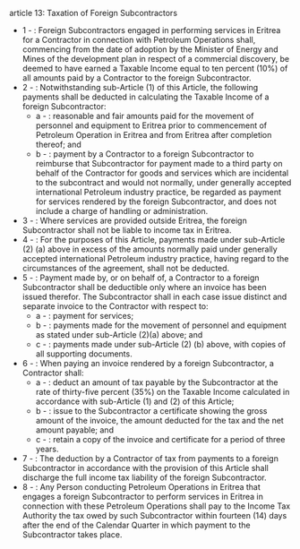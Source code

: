 article 13: Taxation of Foreign Subcontractors

<ul>
			<li>1 - : Foreign Subcontractors engaged in performing services in Eritrea for a Contractor in connection with Petroleum Operations shall, commencing from the date of adoption by the Minister of Energy and Mines of the development plan in respect of a commercial discovery, be deemed to have earned a Taxable Income equal to ten percent (10%) of all amounts paid by a Contractor to the foreign Subcontractor.<ul>
			</ul></li>			<li>2 - : Notwithstanding sub-Article (1) of this Article, the following payments shall be deducted in calculating the Taxable Income of a foreign Subcontractor:<ul>
						<li>a - : reasonable and fair amounts paid for the movement of personnel and equipment to Eritrea prior to commencement of Petroleum Operation in Eritrea and from Eritrea after completion thereof; and<ul>
						</ul></li>						<li>b - : payment by a Contractor to a foreign Subcontractor to reimburse that Subcontractor for payment made to a third party on behalf of the Contractor for goods and services which are incidental to the subcontract and would not normally, under generally accepted international Petroleum industry practice, be regarded as payment for services rendered by the foreign Subcontractor, and does not include a charge of handling or administration.<ul>
						</ul></li>			</ul></li>			<li>3 - : Where services are provided outside Eritrea, the foreign Subcontractor shall not be liable to income tax in Eritrea.<ul>
			</ul></li>			<li>4 - : For the purposes of this Article, payments made under sub-Article (2) (a) above in excess of the amounts normally paid under generally accepted international Petroleum industry practice, having regard to the circumstances of the agreement, shall not be deducted.<ul>
			</ul></li>			<li>5 - : Payment made by, or on behalf of, a Contractor to a foreign Subcontractor shall be deductible only where an invoice has been issued therefor. The Subcontractor shall in each case issue distinct and separate invoice to the Contractor with respect to:<ul>
						<li>a - : payment for services;<ul>
						</ul></li>						<li>b - : payments made for the movement of personnel and equipment as stated under sub-Article (2)(a) above; and<ul>
						</ul></li>						<li>c - : payments made under sub-Article (2) (b) above, with copies of all supporting documents.<ul>
						</ul></li>			</ul></li>			<li>6 - : When paying an invoice rendered by a foreign Subcontractor, a Contractor shall:<ul>
						<li>a - : deduct an amount of tax payable by the Subcontractor at the rate of thirty-five percent (35%) on the Taxable Income calculated in accordance with sub-Article (1) and (2) of this Article;<ul>
						</ul></li>						<li>b - : issue to the Subcontractor a certificate showing the gross amount of the invoice, the amount deducted for the tax and the net amount payable; and<ul>
						</ul></li>						<li>c - : retain a copy of the invoice and certificate for a period of three years.<ul>
						</ul></li>			</ul></li>			<li>7 - : The deduction by a Contractor of tax from payments to a foreign Subcontractor in accordance with the provision of this Article shall discharge the full income tax liability of the foreign Subcontractor.<ul>
			</ul></li>			<li>8 - : Any Person conducting Petroleum Operations in Eritrea that engages a foreign Subcontractor to perform services in Eritrea in connection with these Petroleum Operations shall pay to the Income Tax Authority the tax owed by such Subcontractor within fourteen (14) days after the end of the Calendar Quarter in which payment to the Subcontractor takes place.<ul>
			</ul></li></ul>